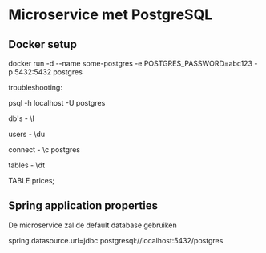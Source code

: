 # Microservice met PostgreSQL

## Docker setup

docker run -d --name some-postgres -e POSTGRES_PASSWORD=abc123 -p 5432:5432 postgres

troubleshooting:

psql -h localhost -U postgres

db's - \l

users - \du

connect - \c postgres

tables - \dt

TABLE prices;

## Spring application properties

De microservice zal de default database gebruiken

spring.datasource.url=jdbc:postgresql://localhost:5432/postgres